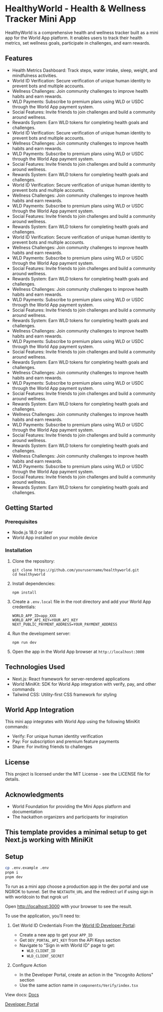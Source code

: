 # HealthyWorld - Health & Wellness Tracker Mini App

HealthyWorld is a comprehensive health and wellness tracker built as a mini app for the World App platform. It enables users to track their health metrics, set wellness goals, participate in challenges, and earn rewards.

## Features

- Health Metrics Dashboard: Track steps, water intake, sleep, weight, and mindfulness activities.
- World ID Verification: Secure verification of unique human identity to prevent bots and multiple accounts.
- Wellness Challenges: Join community challenges to improve health habits and earn rewards.
- WLD Payments: Subscribe to premium plans using WLD or USDC through the World App payment system.
- Social Features: Invite friends to join challenges and build a community around wellness.
- Rewards System: Earn WLD tokens for completing health goals and challenges.
- World ID Verification: Secure verification of unique human identity to prevent bots and multiple accounts.
- Wellness Challenges: Join community challenges to improve health habits and earn rewards.
- WLD Payments: Subscribe to premium plans using WLD or USDC through the World App payment system.
- Social Features: Invite friends to join challenges and build a community around wellness.
- Rewards System: Earn WLD tokens for completing health goals and challenges.
- World ID Verification: Secure verification of unique human identity to prevent bots and multiple accounts.
- Wellness Challenges: Join community challenges to improve health habits and earn rewards.
- WLD Payments: Subscribe to premium plans using WLD or USDC through the World App payment system.
- Social Features: Invite friends to join challenges and build a community around wellness.
- Rewards System: Earn WLD tokens for completing health goals and challenges.
- World ID Verification: Secure verification of unique human identity to prevent bots and multiple accounts.
- Wellness Challenges: Join community challenges to improve health habits and earn rewards.
- WLD Payments: Subscribe to premium plans using WLD or USDC through the World App payment system.
- Social Features: Invite friends to join challenges and build a community around wellness.
- Rewards System: Earn WLD tokens for completing health goals and challenges.
- Wellness Challenges: Join community challenges to improve health habits and earn rewards.
- WLD Payments: Subscribe to premium plans using WLD or USDC through the World App payment system.
- Social Features: Invite friends to join challenges and build a community around wellness.
- Rewards System: Earn WLD tokens for completing health goals and challenges.
- Wellness Challenges: Join community challenges to improve health habits and earn rewards.
- WLD Payments: Subscribe to premium plans using WLD or USDC through the World App payment system.
- Social Features: Invite friends to join challenges and build a community around wellness.
- Rewards System: Earn WLD tokens for completing health goals and challenges.
- Wellness Challenges: Join community challenges to improve health habits and earn rewards.
- WLD Payments: Subscribe to premium plans using WLD or USDC through the World App payment system.
- Social Features: Invite friends to join challenges and build a community around wellness.
- Rewards System: Earn WLD tokens for completing health goals and challenges.
- Wellness Challenges: Join community challenges to improve health habits and earn rewards.
- WLD Payments: Subscribe to premium plans using WLD or USDC through the World App payment system.
- Social Features: Invite friends to join challenges and build a community around wellness.
- Rewards System: Earn WLD tokens for completing health goals and challenges.
- Wellness Challenges: Join community challenges to improve health habits and earn rewards.
- WLD Payments: Subscribe to premium plans using WLD or USDC through the World App payment system.
- Social Features: Invite friends to join challenges and build a community around wellness.
- Rewards System: Earn WLD tokens for completing health goals and challenges.

## Getting Started

### Prerequisites

- Node.js 18.0 or later
- World App installed on your mobile device

### Installation

1. Clone the repository:
   ```
   git clone https://github.com/yourusername/healthyworld.git
   cd healthyworld
   ```

2. Install dependencies:
   ```
   npm install
   ```

3. Create a `.env.local` file in the root directory and add your World App credentials:
   ```
   WORLD_APP_ID=app_XXX
   WORLD_APP_API_KEY=YOUR_API_KEY
   NEXT_PUBLIC_PAYMENT_ADDRESS=YOUR_PAYMENT_ADDRESS
   ```

4. Run the development server:
   ```
   npm run dev
   ```

5. Open the app in the World App browser at `http://localhost:3000`

## Technologies Used

- Next.js: React framework for server-rendered applications
- World MiniKit: SDK for World App integration with verify, pay, and other commands
- Tailwind CSS: Utility-first CSS framework for styling

## World App Integration

This mini app integrates with World App using the following MiniKit commands:

- Verify: For unique human identity verification
- Pay: For subscription and premium feature payments
- Share: For inviting friends to challenges

## License

This project is licensed under the MIT License - see the LICENSE file for details.

## Acknowledgments

- World Foundation for providing the Mini Apps platform and documentation
- The hackathon organizers and participants for inspiration

## This template provides a minimal setup to get Next.js working with MiniKit

## Setup

```bash
cp .env.example .env
pnpm i
pnpm dev

```

To run as a mini app choose a production app in the dev portal and use NGROK to tunnel. Set the `NEXTAUTH_URL` and the redirect url if using sign in with worldcoin to that ngrok url

Open [http://localhost:3000](http://localhost:3000) with your browser to see the result.

To use the application, you'll need to:

1. Get World ID Credentials
   From the [World ID Developer Portal](https://developer.worldcoin.org/):

   - Create a new app to get your `APP_ID`
   - Get `DEV_PORTAL_API_KEY` from the API Keys section
   - Navigate to "Sign in with World ID" page to get:
     - `WLD_CLIENT_ID`
     - `WLD_CLIENT_SECRET`

2. Configure Action
   - In the Developer Portal, create an action in the "Incognito Actions" section
   - Use the same action name in `components/Verify/index.tsx`

View docs: [Docs](https://docs.world.org/)

[Developer Portal](https://developer.worldcoin.org/)

